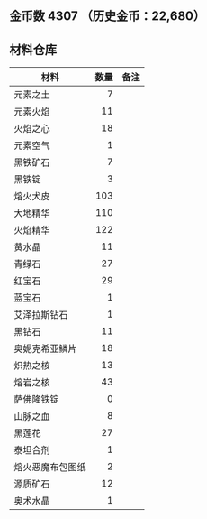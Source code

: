 ## 金币数 4307 （历史金币：22,680）
## 材料仓库
| 材料        | 数量   |  备注  |
| --------   | -----:  | :----:  |
| 元素之土      | 7   |        |
| 元素火焰      | 11   |        |
| 火焰之心        |   18   |      |
| 元素空气        |    1   |    |
|黑铁矿石|7||
|黑铁锭|3||
|熔火犬皮|103||
|大地精华|110||
|火焰精华|122||
|黄水晶|11||
|青绿石|27||
|红宝石|29||
|蓝宝石|1||
|艾泽拉斯钻石|1||
|黑钻石|11||
|奥妮克希亚鳞片|18||
|炽热之核|13||
|熔岩之核|43||
|萨佛隆铁锭|0||
|山脉之血|8||
|黑莲花|27||
|泰坦合剂|1||
|熔火恶魔布包图纸|2||
|源质矿石|12||
|奥术水晶|1||
